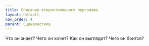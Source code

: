 ```yaml
---
title: Описание второстепенного персонажа
layout: default
nav_order: 4
parent: Сценаристика
---
```


Что он знает?
Чего он хочет?
Как он выглядит?
Чего он боится?